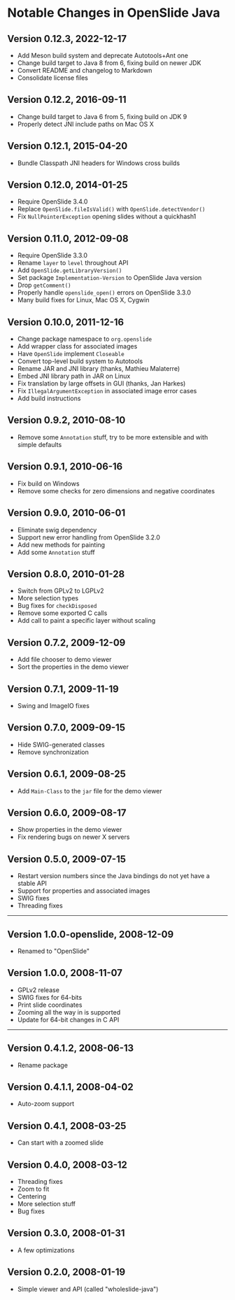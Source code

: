 



# Notable Changes in OpenSlide Java

## Version 0.12.3, 2022-12-17

* Add Meson build system and deprecate Autotools+Ant one
* Change build target to Java 8 from 6, fixing build on newer JDK
* Convert README and changelog to Markdown
* Consolidate license files


## Version 0.12.2, 2016-09-11

* Change build target to Java 6 from 5, fixing build on JDK 9
* Properly detect JNI include paths on Mac OS X


## Version 0.12.1, 2015-04-20

* Bundle Classpath JNI headers for Windows cross builds


## Version 0.12.0, 2014-01-25

* Require OpenSlide 3.4.0
* Replace `OpenSlide.fileIsValid()` with `OpenSlide.detectVendor()`
* Fix `NullPointerException` opening slides without a quickhash1


## Version 0.11.0, 2012-09-08

* Require OpenSlide 3.3.0
* Rename `layer` to `level` throughout API
* Add `OpenSlide.getLibraryVersion()`
* Set package `Implementation-Version` to OpenSlide Java version
* Drop `getComment()`
* Properly handle `openslide_open()` errors on OpenSlide 3.3.0
* Many build fixes for Linux, Mac OS X, Cygwin


## Version 0.10.0, 2011-12-16

* Change package namespace to `org.openslide`
* Add wrapper class for associated images
* Have `OpenSlide` implement `Closeable`
* Convert top-level build system to Autotools
* Rename JAR and JNI library (thanks, Mathieu Malaterre)
* Embed JNI library path in JAR on Linux
* Fix translation by large offsets in GUI (thanks, Jan Harkes)
* Fix `IllegalArgumentException` in associated image error cases
* Add build instructions


## Version 0.9.2, 2010-08-10

* Remove some `Annotation` stuff, try to be more extensible and with simple
  defaults


## Version 0.9.1, 2010-06-16

* Fix build on Windows
* Remove some checks for zero dimensions and negative coordinates


## Version 0.9.0, 2010-06-01

* Eliminate swig dependency
* Support new error handling from OpenSlide 3.2.0
* Add new methods for painting
* Add some `Annotation` stuff


## Version 0.8.0, 2010-01-28

* Switch from GPLv2 to LGPLv2
* More selection types
* Bug fixes for `checkDisposed`
* Remove some exported C calls
* Add call to paint a specific layer without scaling


## Version 0.7.2, 2009-12-09

* Add file chooser to demo viewer
* Sort the properties in the demo viewer


## Version 0.7.1, 2009-11-19

* Swing and ImageIO fixes


## Version 0.7.0, 2009-09-15

* Hide SWIG-generated classes
* Remove synchronization


## Version 0.6.1, 2009-08-25

* Add `Main-Class` to the `jar` file for the demo viewer


## Version 0.6.0, 2009-08-17

* Show properties in the demo viewer
* Fix rendering bugs on newer X servers


## Version 0.5.0, 2009-07-15

* Restart version numbers since the Java bindings do not yet have a stable
  API
* Support for properties and associated images
* SWIG fixes
* Threading fixes

---

## Version 1.0.0-openslide, 2008-12-09

* Renamed to "OpenSlide"

## Version 1.0.0, 2008-11-07

* GPLv2 release
* SWIG fixes for 64-bits
* Print slide coordinates
* Zooming all the way in is supported
* Update for 64-bit changes in C API

---

## Version 0.4.1.2, 2008-06-13

* Rename package


## Version 0.4.1.1, 2008-04-02

* Auto-zoom support


## Version 0.4.1, 2008-03-25

* Can start with a zoomed slide


## Version 0.4.0, 2008-03-12

* Threading fixes
* Zoom to fit
* Centering
* More selection stuff
* Bug fixes


## Version 0.3.0, 2008-01-31

* A few optimizations


## Version 0.2.0, 2008-01-19

* Simple viewer and API (called "wholeslide-java")

